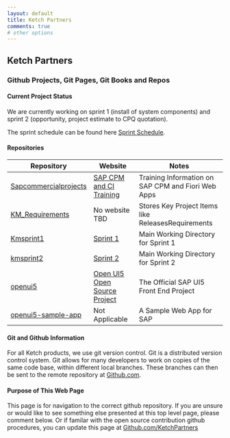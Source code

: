 ```yaml
---
layout: default
title: Ketch Partners
comments: true
# other options
---
```


## Ketch Partners
### Github Projects, Git Pages, Git Books and Repos

#### Current Project Status
We are currently working on sprint 1 (install of system components) and sprint 2 (opportunity, project estimate to CPQ quotation).

The sprint schedule can be found here [Sprint Schedule](/sapcommercialprojects/schedule.html).


#### Repositories

Repository              |Website                   |Notes
------------------------|--------------------------|-------------------------------------------------
[Sapcommercialprojects](https://github.com/KetchPartners/sapcommercialprojects)|[SAP CPM and CI Training](https://ketchpartners.github.io/sapcommercialprojects)|Training Information on SAP CPM and Fiori Web Apps
[KM_Requirements](https://github.com/KetchPartners/km_requirements)|No website TBD|Stores Key Project Items like ReleasesRequirements
[Kmsprint1](https://github.com/KetchPartners/kmsprint1)|[Sprint 1](https://ketchpartners.github.io/kmsprint1)|Main Working Directory for Sprint 1
[kmsprint2](https://github.com/KetchPartners/kmsprint2)|[Sprint 2](https://ketchpartners.github.io/kmsprint2)|Main Working Directory for Sprint 2
[openui5](https://github.com/KetchPartners/openui5)|[Open UI5 Open Source Project](http://openui5.org)|The Official SAP UI5 Front End Project
[openui5-sample-app](https://github.com/KetchPartners/openui5-sample-app)|Not Applicable|A Sample Web App for SAP




#### Git and Github Information
For all Ketch products, we use git version control.  Git is a distributed version control system.  Git allows for many developers to work on copies of the same code base, within different local branches.  These branches can then be sent to the remote repository at [Github.com](https://github.com).

#### Purpose of This Web Page
This page is for navigation to the correct github repository.  If you are unsure or would like to see something else presented at this top level page, please comment below.  Or if familar with the open source contribution github procedures, you can update this page at [Github.com/KetchPartners](https://gitub.com/ketchpartners)







